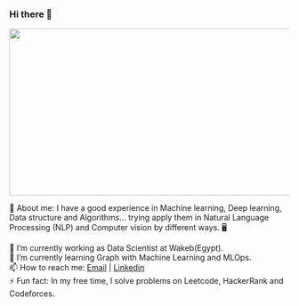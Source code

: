 ### Hi there 👋

<div align="center">
  <img src="https://media.giphy.com/media/dWesBcTLavkZuG35MI/giphy.gif" width="600" height="300"/>
</div>

:boy: About me: I have a good experience in Machine learning, Deep learning, Data structure and Algorithms... trying apply them in Natural Language Processing (NLP) and Computer vision by different ways. 🖥️</br>

🔭 I’m currently working as Data Scientist at Wakeb(Egypt).</br>
🌱 I’m currently learning Graph with Machine Learning and MLOps.</br>
📫 How to reach me: [Email](Ahmedsmara33@gmail.com?subject=[GitHub]%20Source%20Han%20Sans) | [Linkedin](https://www.linkedin.com/in/ahmed-muhammad-249a5817b/)</br>
⚡ Fun fact: In my free time, I solve problems on Leetcode, HackerRank and Codeforces.</br>



<!--
**smara97/smara97** is a ✨ _special_ ✨ repository because its `README.md` (this file) appears on your GitHub profile.

Here are some ideas to get you started:

- 🔭 I’m currently working on ...
- 🌱 I’m currently learning ...
- 👯 I’m looking to collaborate on ...
- 🤔 I’m looking for help with ...
- 💬 Ask me about ...
- 📫 How to reach me: ...
- 😄 Pronouns: ...
- ⚡ Fun fact: ...
-->
